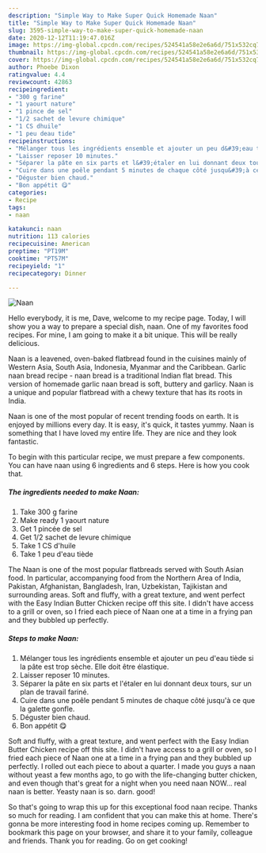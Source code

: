 ```yaml
---
description: "Simple Way to Make Super Quick Homemade Naan"
title: "Simple Way to Make Super Quick Homemade Naan"
slug: 3595-simple-way-to-make-super-quick-homemade-naan
date: 2020-12-12T11:19:47.016Z
image: https://img-global.cpcdn.com/recipes/524541a58e2e6a6d/751x532cq70/naan-photo-principale-de-la-recette.jpg
thumbnail: https://img-global.cpcdn.com/recipes/524541a58e2e6a6d/751x532cq70/naan-photo-principale-de-la-recette.jpg
cover: https://img-global.cpcdn.com/recipes/524541a58e2e6a6d/751x532cq70/naan-photo-principale-de-la-recette.jpg
author: Phoebe Dixon
ratingvalue: 4.4
reviewcount: 42863
recipeingredient:
- "300 g farine"
- "1 yaourt nature"
- "1 pince de sel"
- "1/2 sachet de levure chimique"
- "1 CS dhuile"
- "1 peu deau tide"
recipeinstructions:
- "Mélanger tous les ingrédients ensemble et ajouter un peu d&#39;eau tiède si la pâte est trop sèche. Elle doit être élastique."
- "Laisser reposer 10 minutes."
- "Séparer la pâte en six parts et l&#39;étaler en lui donnant deux tours, sur un plan de travail fariné."
- "Cuire dans une poêle pendant 5 minutes de chaque côté jusqu&#39;à ce que la galette gonfle."
- "Déguster bien chaud."
- "Bon appétit 😋"
categories:
- Recipe
tags:
- naan

katakunci: naan 
nutrition: 113 calories
recipecuisine: American
preptime: "PT19M"
cooktime: "PT57M"
recipeyield: "1"
recipecategory: Dinner

---
```



![Naan](https://img-global.cpcdn.com/recipes/524541a58e2e6a6d/751x532cq70/naan-photo-principale-de-la-recette.jpg)

Hello everybody, it is me, Dave, welcome to my recipe page. Today, I will show you a way to prepare a special dish, naan. One of my favorites food recipes. For mine, I am going to make it a bit unique. This will be really delicious.

Naan is a leavened, oven-baked flatbread found in the cuisines mainly of Western Asia, South Asia, Indonesia, Myanmar and the Caribbean. Garlic naan bread recipe - naan bread is a traditional Indian flat bread. This version of homemade garlic naan bread is soft, buttery and garlicy. Naan is a unique and popular flatbread with a chewy texture that has its roots in India.

Naan is one of the most popular of recent trending foods on earth. It is enjoyed by millions every day. It is easy, it's quick, it tastes yummy. Naan is something that I have loved my entire life. They are nice and they look fantastic.


To begin with this particular recipe, we must prepare a few components. You can have naan using 6 ingredients and 6 steps. Here is how you cook that.

<!--inarticleads1-->

##### The ingredients needed to make Naan:

1. Take 300 g farine
1. Make ready 1 yaourt nature
1. Get 1 pincée de sel
1. Get 1/2 sachet de levure chimique
1. Take 1 CS d&#39;huile
1. Take 1 peu d&#39;eau tiède


The Naan is one of the most popular flatbreads served with South Asian food. In particular, accompanying food from the Northern Area of India, Pakistan, Afghanistan, Bangladesh, Iran, Uzbekistan, Tajikistan and surrounding areas. Soft and fluffy, with a great texture, and went perfect with the Easy Indian Butter Chicken recipe off this site. I didn&#39;t have access to a grill or oven, so I fried each piece of Naan one at a time in a frying pan and they bubbled up perfectly. 

<!--inarticleads2-->

##### Steps to make Naan:

1. Mélanger tous les ingrédients ensemble et ajouter un peu d&#39;eau tiède si la pâte est trop sèche. Elle doit être élastique.
1. Laisser reposer 10 minutes.
1. Séparer la pâte en six parts et l&#39;étaler en lui donnant deux tours, sur un plan de travail fariné.
1. Cuire dans une poêle pendant 5 minutes de chaque côté jusqu&#39;à ce que la galette gonfle.
1. Déguster bien chaud.
1. Bon appétit 😋


Soft and fluffy, with a great texture, and went perfect with the Easy Indian Butter Chicken recipe off this site. I didn&#39;t have access to a grill or oven, so I fried each piece of Naan one at a time in a frying pan and they bubbled up perfectly. I rolled out each piece to about a quarter. I made you guys a naan without yeast a few months ago, to go with the life-changing butter chicken, and even though that&#39;s great for a night when you need naan NOW… real naan is better. Yeasty naan is so. darn. good! 

So that's going to wrap this up for this exceptional food naan recipe. Thanks so much for reading. I am confident that you can make this at home. There's gonna be more interesting food in home recipes coming up. Remember to bookmark this page on your browser, and share it to your family, colleague and friends. Thank you for reading. Go on get cooking!
